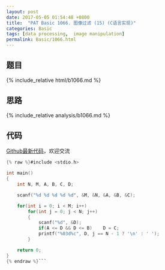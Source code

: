 ```yaml
---
layout: post
date: 2017-05-05 01:54:48 +0800
title:  "PAT Basic 1066. 图像过滤 (15) (C语言实现)"
categories: Basic
tags: [data processing,  image manipulation]
permalink: Basic/1066.html
---
```


## 题目

{% include_relative html/b1066.md %}

## 思路

{% include_relative analysis/b1066.md %}

## 代码

[Github最新代码](https://github.com/OliverLew/PAT/blob/master/PATBasic/1066.c)，欢迎交流

```c
{% raw %}#include <stdio.h>

int main()
{
    int N, M, A, B, C, D;

    scanf("%d %d %d %d %d", &M, &N, &A, &B, &C);

    for(int i = 0; i < M; i++)
        for(int j = 0; j < N; j++)
        {
            scanf("%d", &D);
            if(A <= D && D <= B)    D = C;
            printf("%03d%c", D, j == N - 1 ? '\n' : ' ');
        }

    return 0;
}
{% endraw %}```